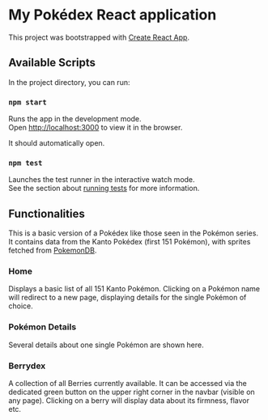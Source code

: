 # My Pokédex React application

This project was bootstrapped with [Create React App](https://github.com/facebook/create-react-app).

## Available Scripts

In the project directory, you can run:

### `npm start`

Runs the app in the development mode.\
Open [http://localhost:3000](http://localhost:3000) to view it in the browser.

It should automatically open.
### `npm test`

Launches the test runner in the interactive watch mode.\
See the section about [running tests](https://facebook.github.io/create-react-app/docs/running-tests) for more information.

## Functionalities

This is a basic version of a Pokédex like those seen in the Pokémon series.
It contains data from the Kanto Pokédex (first 151 Pokémon), with sprites fetched from [PokemonDB](https://pokemondb.net).

### Home

Displays a basic list of all 151 Kanto Pokémon. Clicking on a Pokémon name will redirect to a new page, displaying details for the single Pokémon of choice. 

### Pokémon Details

Several details about one single Pokémon are shown here. 

### Berrydex

A collection of all Berries currently available. It can be accessed via the dedicated green button on the upper right corner in the navbar (visible on any page).
Clicking on a berry will display data about its firmness, flavor etc.